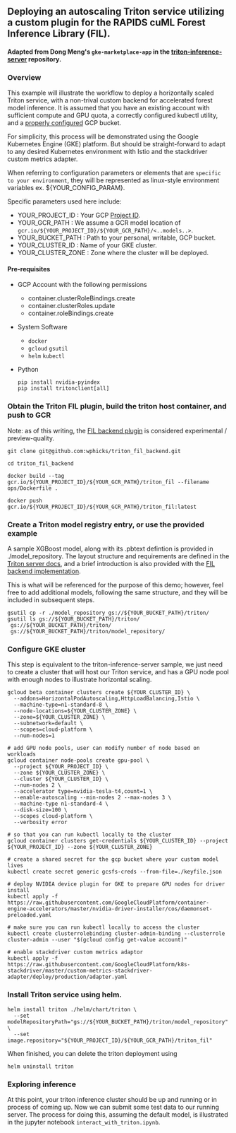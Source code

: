 ## Deploying an autoscaling Triton service utilizing a custom plugin for the RAPIDS cuML Forest Inference Library (FIL).
#### Adapted from Dong Meng's `gke-marketplace-app` in the [triton-inference-server](https://github.com/triton-inference-server/server/tree/master/deploy/gke-marketplace-app) repository. 

### Overview
This example will illustrate the workflow to deploy a horizontally scaled Triton service, with a non-trival custom
backend for accelerated forest model inference. It is assumed that you have an existing account with sufficient compute
and GPU quota, a correctly configured kubectl utility, and a [properly configured](https://github.com/rapidsai/cloud-ml-examples/blob/main/mlflow/docker_environment/DetailedConfig.md#create-a-storage-bucket-and-attach-your-service-account) GCP bucket.

For simplicity, this process will be demonstrated using the Google Kubernetes Engine (GKE) platform. But should be
straight-forward to adapt to any desired Kubernetes environment with Istio and the stackdriver custom metrics adapter.

When referring to configuration parameters or elements that are `specific to your environment`, they will be represented
as linux-style environment variables ex. ${YOUR_CONFIG_PARAM}. 

Specific parameters used here include:
- YOUR_PROJECT_ID     : Your GCP [Project ID](https://support.google.com/googleapi/answer/7014113?hl=en).
- YOUR_GCR_PATH       : We assume a GCR model location of `gcr.io/${YOUR_PROJECT_ID}/${YOUR_GCR_PATH}/<..models..>`.
- YOUR_BUCKET_PATH    : Path to your personal, writable, GCP bucket.
- YOUR_CLUSTER_ID     : Name of your GKE cluster.
- YOUR_CLUSTER_ZONE   : Zone where the cluster will be deployed.

#### Pre-requisites
- GCP Account with the following permissions
    - container.clusterRoleBindings.create
    - container.clusterRoles.update
    - container.roleBindings.create

- System Software
    - `docker`
    - `gcloud` `gsutil`
    - `helm` `kubectl`
  
- Python
  ```shell
  pip install nvidia-pyindex
  pip install tritonclient[all]
  ```
### Obtain the Triton FIL plugin, build the triton host container, and push to GCR
Note: as of this writing, the [FIL backend plugin](https://github.com/wphicks/triton_fil_backend) is considered 
experimental / preview-quality.
```shell
git clone git@github.com:wphicks/triton_fil_backend.git

cd triton_fil_backend

docker build --tag gcr.io/${YOUR_PROJECT_ID}/${YOUR_GCR_PATH}/triton_fil --filename ops/Dockerfile .

docker push gcr.io/${YOUR_PROJECT_ID}/${YOUR_GCR_PATH}/triton_fil:latest
```

### Create a Triton model registry entry, or use the provided example
A sample XGBoost model, along with its .pbtext defintion is provided in ./model_repository. The layout structure and
requirements are defined in the [Triton server docs](https://github.com/triton-inference-server/server/blob/master/docs/model_configuration.md),
and a brief introduction is also provided with the [FIL backend implementation](https://github.com/wphicks/triton_fil_backend#triton-inference-server-fil-backend).

This is what will be referenced for the purpose of this demo; however, feel free to add additional models, following the
same structure, and they will be included in subsequent steps.

```shell
gsutil cp -r ./model_repository gs://${YOUR_BUCKET_PATH}/triton/
gsutil ls gs://${YOUR_BUCKET_PATH}/triton/
 gs://${YOUR_BUCKET_PATH}/triton/
 gs://${YOUR_BUCKET_PATH}/triton/model_repository/
```

### Configure GKE cluster
This step is equivalent to the triton-inference-server sample, we just need to create a cluster that will host our
Triton service, and has a GPU node pool with enough nodes to illustrate horizontal scaling.

```shell
gcloud beta container clusters create ${YOUR_CLUSTER_ID} \
  --addons=HorizontalPodAutoscaling,HttpLoadBalancing,Istio \
  --machine-type=n1-standard-8 \
  --node-locations=${YOUR_CLUSTER_ZONE} \
  --zone=${YOUR_CLUSTER_ZONE} \
  --subnetwork=default \
  --scopes=cloud-platform \
  --num-nodes=1

# add GPU node pools, user can modify number of node based on workloads
gcloud container node-pools create gpu-pool \
  --project ${YOUR_PROJECT_ID} \
  --zone ${YOUR_CLUSTER_ZONE} \
  --cluster ${YOUR_CLUSTER_ID} \
  --num-nodes 2 \
  --accelerator type=nvidia-tesla-t4,count=1 \
  --enable-autoscaling --min-nodes 2 --max-nodes 3 \
  --machine-type n1-standard-4 \
  --disk-size=100 \
  --scopes cloud-platform \
  --verbosity error

# so that you can run kubectl locally to the cluster
gcloud container clusters get-credentials ${YOUR_CLUSTER_ID} --project ${YOUR_PROJECT_ID} --zone ${YOUR_CLUSTER_ZONE}  

# create a shared secret for the gcp bucket where your custom model lives
kubectl create secret generic gcsfs-creds --from-file=./keyfile.json

# deploy NVIDIA device plugin for GKE to prepare GPU nodes for driver install
kubectl apply -f https://raw.githubusercontent.com/GoogleCloudPlatform/container-engine-accelerators/master/nvidia-driver-installer/cos/daemonset-preloaded.yaml

# make sure you can run kubectl locally to access the cluster
kubectl create clusterrolebinding cluster-admin-binding --clusterrole cluster-admin --user "$(gcloud config get-value account)"

# enable stackdriver custom metrics adaptor
kubectl apply -f https://raw.githubusercontent.com/GoogleCloudPlatform/k8s-stackdriver/master/custom-metrics-stackdriver-adapter/deploy/production/adapter.yaml
```

### Install Triton service using helm.
```shell
helm install triton ./helm/chart/triton \
  --set modelRepositoryPath="gs://${YOUR_BUCKET_PATH}/triton/model_repository" \
  --set image.repository="${YOUR_PROJECT_ID}/${YOUR_GCR_PATH}/triton_fil"
```

When finished, you can delete the triton deployment using
```shell
helm uninstall triton
```

### Exploring inference
At this point, your triton inference cluster should be up and running or in process of coming up. Now we can submit some
test data to our running server. The process for doing this, assuming the default model, is illustrated in the jupyter
notebook `interact_with_triton.ipynb`. 
